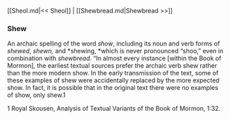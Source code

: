 [[Sheol.md|<< Sheol]]  |  [[Shewbread.md|Shewbread >>]]

### Shew
An archaic spelling of the word *show*, including its noun and verb forms of *shewed*, *shewn,* and *shewing, *which is never pronounced “shoo,” even in combination with *shewbread*. “In almost every instance [within the Book of Mormon], the earliest textual sources prefer the archaic verb shew rather than the more modern show. In the early transmission of the text, some of these examples of shew were accidentally replaced by the more expected show. In fact, it is possible that in the original text there were no examples of show, only shew.1



1 Royal Skousen, Analysis of Textual Variants of the Book of Mormon, 1:32.